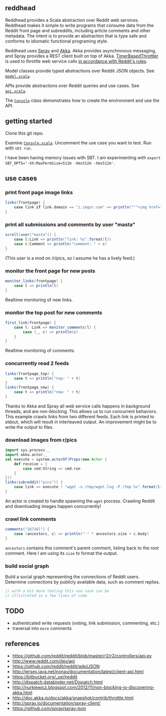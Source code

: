 ## reddhead

Reddhead provides a Scala abstraction over Reddit web services. Reddhead makes it simple to write programs that consume data from the Reddit front page and subreddits, including article comments and other metadata. The intent is to provide an abstraction that is type safe and conforms to idiomatic functional programing style.

Reddhead uses [Spray]() and [Akka](). Akka provides asynchronous messaging, and Spray provides a REST client built on top of Akka. [TimerBasedThrottler]() is used to throttle web service calls [in accordance with Reddit's rules]().

Model classes provide typed abstractions over Reddit JSON objects. See [`model.scala`](https://github.com/landon9720/reddhead/blob/master/src/main/scala/kuhn/model.scala).

APIs provide abstractions over Reddit queries and use cases. See [`api.scala`](https://github.com/landon9720/reddhead/blob/master/src/main/scala/kuhn/api.scala).

The [`Console`](https://github.com/landon9720/reddhead/blob/master/src/main/scala/kuhn/Console.scala) class demonstrates how to create the environment and use the API.

## getting started

Clone this git repo.

Examine [`Console.scala`](https://github.com/landon9720/reddhead/blob/master/src/main/scala/kuhn/Console.scala). Uncomment the use case you want to test. Run with `sbt run`.

I have been having memory issues with SBT. I am experimenting with `export SBT_OPTS='-XX:MaxPermSize=512m -Xms512m -Xmx512m'`.

## use cases

### print front page image links

``` scala
links(frontpage) {
	case link if link.domain == "i.imgur.com" => println("""<img href="%s"/>""".format(link))
}
```

### print all submissions and comments by user "masta"

``` scala
scroll(user("masta")) {
	case l:Link => println("link: %s".format(l))
	case c:Comment => println("comment: " + c)
}
```

(This user is a mod on /r/pics, so I assume he has a lively feed.)

### monitor the front page for new posts

``` scala
monitor_links(frontpage) {
	case l => println(l)
}
```

Realtime monitoring of new links.

### monitor the top post for new comments

``` scala
first_link(frontpage) {
	case l: Link => monitor_comments(l) {
		case (_, c) => println(c)
	}
}
```

Realtime monitoring of comments.

### concurrently read 2 feeds ###

``` scala
links(frontpage_top) {
	case t => println("top: " + t)
}
links(frontpage_new) {
	case t => println("new: " + t)
}
```

Thanks to Akka and Spray all web service calls happens in background threads, and are non-blocking. This allows us to run concurrent behaviors. This example crawls links from two different feeds. Each link is printed to stdout, which will result in interleaved output. An improvement might be to write the output to files.

### download images from r/pics

``` scala
import sys.process._
import akka.actor._
val execute = system.actorOf(Props(new Actor {
	def receive = {
		case cmd:String => cmd.run
	}
}))
links(subreddit("pics")) {
	case link => execute ! "wget -o /tmp/wget.log -P /tmp %s".format(link)
}
```

An actor is created to handle spawning the `wget` process. Crawling Reddit and downloading images happen concurrently!

### crawl link comments

``` scala
comments("16716l") {
	case (ancestors, c) => println("-" * ancestors.size + c.body)
}
```

`ancestors` contains this comment's parent comment, listing back to the root comment. Here I am using its `size` to format the output.

### build social graph

Build a social graph representing the connections of Reddit users. Determine connections by publicly available data, such as comment replies.

``` scala
// with a bit more tooling this use case can be
// illistrated in a few lines of code
```

## TODO

* authenticated write requests (voting, link submission, commenting, etc.)
* traversal into `more` comments

## references

* https://github.com/reddit/reddit/blob/master/r2/r2/controllers/api.py
* http://www.reddit.com/dev/api
* https://github.com/reddit/reddit/wiki/JSON
* http://jersey.java.net/nonav/documentation/latest/client-api.html
* https://bitbucket.org/_oe/jreddit
* http://dispatch.databinder.net/Dispatch.html
* http://nurkiewicz.blogspot.com/2012/11/non-blocking-io-discovering-akka.html
* http://doc.akka.io/docs/akka/snapshot/contrib/throttle.html
* http://spray.io/documentation/spray-client/
* https://github.com/spray/spray-json